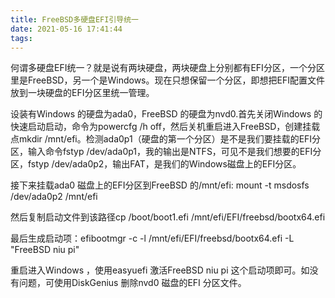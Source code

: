 ```yaml
---
title: FreeBSD多硬盘EFI引导统一
date: 2021-05-16 17:41:44
tags:
---
```


何谓多硬盘EFI统一？就是说有两块硬盘，两块硬盘上分别都有EFI分区，一个分区里是FreeBSD，另一个是Windows。现在只想保留一个分区，即想把EFI配置文件放到一块硬盘的EFI分区里统一管理。

设装有Windows 的硬盘为ada0，FreeBSD 的硬盘为nvd0.首先关闭Windows 的快速启动启动，命令为powercfg /h off，然后关机重启进入FreeBSD，创建挂载点mkdir /mnt/efi。检测ada0p1（硬盘的第一个分区）是不是我们要挂载的EFI分区，输入命令fstyp /dev/ada0p1，我的输出是NTFS，可见不是我们想要的EFI分区，fstyp /dev/ada0p2，输出FAT，是我们的Windows磁盘上的EFI分区。

接下来挂载ada0 磁盘上的EFI分区到FreeBSD 的/mnt/efi: mount -t msdosfs /dev/ada0p2 /mnt/efi

然后复制启动文件到该路径cp /boot/boot1.efi /mnt/efi/EFI/freebsd/bootx64.efi

最后生成启动项：efibootmgr -c -l /mnt/efi/EFI/freebsd/bootx64.efi -L "FreeBSD niu pi"

重启进入Windows ，使用easyuefi 激活FreeBSD niu pi 这个启动项即可。如没有问题，可使用DiskGenius 删除nvd0 磁盘的EFI 分区文件。
